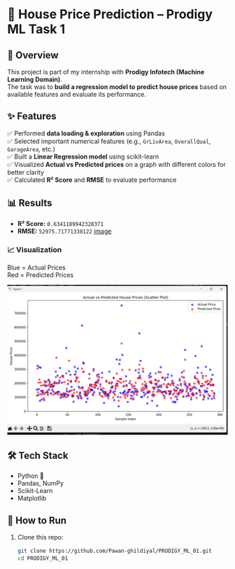 # 🏡 House Price Prediction – Prodigy ML Task 1

## 📌 Overview
This project is part of my internship with **Prodigy Infotech (Machine Learning Domain)**.  
The task was to **build a regression model to predict house prices** based on available features and evaluate its performance.

## ✨ Features
✅ Performed **data loading & exploration** using Pandas  
✅ Selected important numerical features (e.g., `GrLivArea`, `OverallQual`, `GarageArea`, etc.)  
✅ Built a **Linear Regression model** using scikit-learn  
✅ Visualized **Actual vs Predicted prices** on a graph with different colors for better clarity  
✅ Calculated **R² Score** and **RMSE** to evaluate performance

## 📊 Results
- **R² Score:** `0.6341189942328371`
- **RMSE:** `52975.71771338122`
  [image](screenshots/terminal.png)

### 📈 Visualization
Blue = Actual Prices  
Red = Predicted Prices  
 
![Graph](screenshots/actual_vs_predicted.png)

## 🛠️ Tech Stack
- Python 🐍
- Pandas, NumPy
- Scikit-Learn
- Matplotlib

## 🚀 How to Run
1. Clone this repo:
   ```bash
   git clone https://github.com/Pawan-ghildiyal/PRODIGY_ML_01.git
   cd PRODIGY_ML_01
